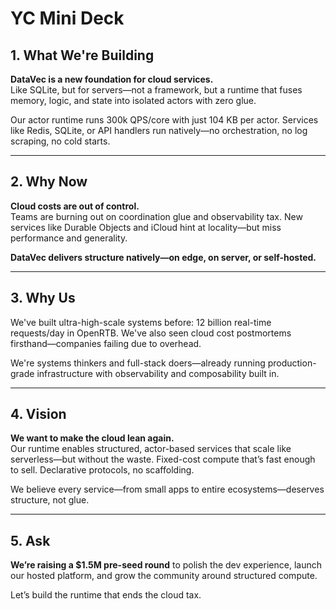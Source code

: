 # YC Mini Deck

## 1. What We're Building

**DataVec is a new foundation for cloud services.**  
Like SQLite, but for servers—not a framework, but a runtime that fuses memory, logic, and state into isolated actors with zero glue.

Our actor runtime runs 300k QPS/core with just 104 KB per actor. Services like Redis, SQLite, or API handlers run natively—no orchestration, no log scraping, no cold starts.

---

## 2. Why Now

**Cloud costs are out of control.**  
Teams are burning out on coordination glue and observability tax. New services like Durable Objects and iCloud hint at locality—but miss performance and generality.

**DataVec delivers structure natively—on edge, on server, or self-hosted.**

---

## 3. Why Us

We've built ultra-high-scale systems before: 12 billion real-time requests/day in OpenRTB. We've also seen cloud cost postmortems firsthand—companies failing due to overhead.

We're systems thinkers and full-stack doers—already running production-grade infrastructure with observability and composability built in.

---

## 4. Vision

**We want to make the cloud lean again.**  
Our runtime enables structured, actor-based services that scale like serverless—but without the waste. Fixed-cost compute that’s fast enough to sell. Declarative protocols, no scaffolding.

We believe every service—from small apps to entire ecosystems—deserves structure, not glue.

---

## 5. Ask

**We’re raising a $1.5M pre-seed round** to polish the dev experience, launch our hosted platform, and grow the community around structured compute.

Let’s build the runtime that ends the cloud tax.